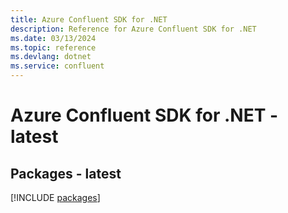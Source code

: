 ```yaml
---
title: Azure Confluent SDK for .NET
description: Reference for Azure Confluent SDK for .NET
ms.date: 03/13/2024
ms.topic: reference
ms.devlang: dotnet
ms.service: confluent
---
```

# Azure Confluent SDK for .NET - latest
## Packages - latest
[!INCLUDE [packages](confluent-index.md)]